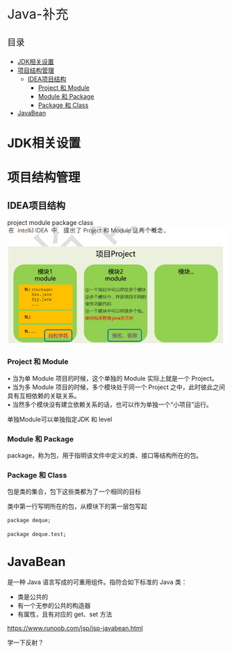 <p style="font-size:30px;">Java-补充</p>
<p style="font-size:20px;">目录</p>
 
<!-- TOC -->

- [JDK相关设置](#jdk相关设置)
- [项目结构管理](#项目结构管理)
    - [IDEA项目结构](#idea项目结构)
        - [Project 和 Module](#project-和-module)
        - [Module 和 Package](#module-和-package)
        - [Package 和 Class](#package-和-class)
- [JavaBean](#javabean)

<!-- /TOC -->

# JDK相关设置

# 项目结构管理

## IDEA项目结构

project module package class
![Alt text](%7B4231B6C0-C95E-45ab-8D05-49D663A83F8E%7D.png)

### Project 和 Module
• 当为单 Module 项目的时候，这个单独的 Module 实际上就是一个 Project。<br>
• 当为多 Module 项目的时候，多个模块处于同一个 Project 之中，此时彼此之间具有互相依赖的关联关系。<br>
• 当然多个模块没有建立依赖关系的话，也可以作为单独一个“小项目”运行。<br>

单独Module可以单独指定JDK 和 level

###  Module 和 Package

package，称为包，用于指明该文件中定义的类、接口等结构所在的包。


###  Package 和 Class

包是类的集合，包下这些类都为了一个相同的目标

类中第一行写明所在的包，从模块下的第一层包写起
```
package deque;

package deque.test;
```





# JavaBean
是一种 Java 语言写成的可重用组件。指符合如下标准的 Java 类：
- 类是公共的
- 有一个无参的公共的构造器
- 有属性，且有对应的 get、set 方法

https://www.runoob.com/jsp/jsp-javabean.html

学一下反射？